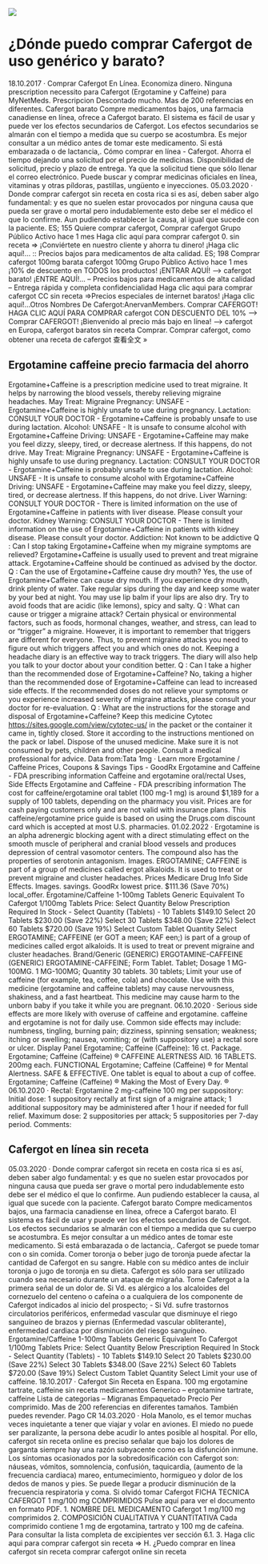 [![](http://preciosinreceta.com/es1/cafergot.png)](https://preciosinreceta.com/shop/product/Cafergot.html?id=Cafergot&lang=es&cur=EUR)

# ¿Dónde puedo comprar Cafergot de uso genérico y barato?
18.10.2017 · Comprar Cafergot En Línea. Economiza dinero. Ninguna prescription necessito para Cafergot (Ergotamine y Caffeine) para MyNetMeds. Prescripcion Descontado mucho. Mas de 200 referencias en diferentes. Cafergot barato Compre medicamentos bajos, una farmacia canadiense en línea, ofrece a Cafergot barato. El sistema es fácil de usar y puede ver los efectos secundarios de Cafergot. Los efectos secundarios se almarán con el tiempo a medida que su cuerpo se acostumbra. Es mejor consultar a un médico antes de tomar este medicamento. Si está embarazada o de lactancia,. Cómo comprar en línea - Cafergot. Ahorra el tiempo dejando una solicitud por el precio de medicinas. Disponibilidad de solicitud, precio y plazo de entrega. Ya que la solicitud tiene que sólo llenar el correo electrónico. Puede buscar y comprar medicinas oficiales en línea, vitaminas y otras píldoras, pastillas, ungüento e inyecciones. 05.03.2020 · Donde comprar cafergot sin receta en costa rica si es así, deben saber algo fundamental: y es que no suelen estar provocados por ninguna causa que pueda ser grave o mortal pero indudablemente esto debe ser el médico el que lo confirme. Aun pudiendo establecer la causa, al igual que sucede con la paciente. ES; 155 Quiere comprar cafergot, Comprar cafergot Grupo Público Activo hace 1 mes Haga clic aquí para comprar cafergot 0. sin receta => ¡Conviértete en nuestro cliente y ahorra tu dinero! ¡Haga clic aquí!... :: Precios bajos para medicamentos de alta calidad. ES; 198 Comprar cafergot 100mg barata cafergot 100mg Grupo Público Activo hace 1 mes ¡10% de descuento en TODOS los productos! ¡ENTRAR AQUÍ! —> cafergot barato! ¡ENTRE AQUÍ!... – Precios bajos para medicamentos de alta calidad – Entrega rápida y completa confidencialidad Haga clic aqui para comprar cafergot CC sin receta =>Precios especiales de internet baratos! ¡Haga clic aquí!...Otros Nombres De Cafergot:AnervanMembers. Comprar CAFERGOT! HAGA CLIC AQUÍ PARA COMPRAR cafergot CON DESCUENTO DEL 10% —> Comprar CAFERGOT! ¡Bienvenido al precio más bajo en línea! —> cafergot en Europa, cafergot baratos sin receta Comprar. Comprar cafergot, como obtener una receta de cafergot 查看全文 »

## Ergotamine caffeine precio farmacia del ahorro
Ergotamine+Caffeine is a prescription medicine used to treat migraine. It helps by narrowing the blood vessels, thereby relieving migraine headaches. May Treat: Migraine Pregnancy: UNSAFE - Ergotamine+Caffeine is highly unsafe to use during pregnancy. Lactation: CONSULT YOUR DOCTOR - Ergotamine+Caffeine is probably unsafe to use during lactation. Alcohol: UNSAFE - It is unsafe to consume alcohol with Ergotamine+Caffeine Driving: UNSAFE - Ergotamine+Caffeine may make you feel dizzy, sleepy, tired, or decrease alertness. If this happens, do not drive. May Treat: Migraine Pregnancy: UNSAFE - Ergotamine+Caffeine is highly unsafe to use during pregnancy. Lactation: CONSULT YOUR DOCTOR - Ergotamine+Caffeine is probably unsafe to use during lactation. Alcohol: UNSAFE - It is unsafe to consume alcohol with Ergotamine+Caffeine Driving: UNSAFE - Ergotamine+Caffeine may make you feel dizzy, sleepy, tired, or decrease alertness. If this happens, do not drive. Liver Warning: CONSULT YOUR DOCTOR - There is limited information on the use of Ergotamine+Caffeine in patients with liver disease. Please consult your doctor. Kidney Warning: CONSULT YOUR DOCTOR - There is limited information on the use of Ergotamine+Caffeine in patients with kidney disease. Please consult your doctor. Addiction: Not known to be addictive Q : Can I stop taking Ergotamine+Caffeine when my migraine symptoms are relieved? Ergotamine+Caffeine is usually used to prevent and treat migraine attack. Ergotamine+Caffeine should be continued as advised by the doctor. Q : Can the use of Ergotamine+Caffeine cause dry mouth? Yes, the use of Ergotamine+Caffeine can cause dry mouth. If you experience dry mouth, drink plenty of water. Take regular sips during the day and keep some water by your bed at night. You may use lip balm if your lips are also dry. Try to avoid foods that are acidic (like lemons), spicy and salty. Q : What can cause or trigger a migraine attack? Certain physical or environmental factors, such as foods, hormonal changes, weather, and stress, can lead to or “trigger” a migraine. However, it is important to remember that triggers are different for everyone. Thus, to prevent migraine attacks you need to figure out which triggers affect you and which ones do not. Keeping a headache diary is an effective way to track triggers. The diary will also help you talk to your doctor about your condition better. Q : Can I take a higher than the recommended dose of Ergotamine+Caffeine? No, taking a higher than the recommended dose of Ergotamine+Caffeine can lead to increased side effects. If the recommended doses do not relieve your symptoms or you experience increased severity of migraine attacks, please consult your doctor for re-evaluation. Q : What are the instructions for the storage and disposal of Ergotamine+Caffeine? Keep this medicine Cytotec https://sites.google.com/view/cytotec-us/ in the packet or the container it came in, tightly closed. Store it according to the instructions mentioned on the pack or label. Dispose of the unused medicine. Make sure it is not consumed by pets, children and other people. Consult a medical professional for advice. Data from:Tata 1mg · Learn more Ergotamine / Caffeine Prices, Coupons & Savings Tips - GoodRx Ergotamine and Caffeine - FDA prescribing information Caffeine and ergotamine oral/rectal Uses, Side Effects Ergotamine and Caffeine - FDA prescribing information The cost for caffeine/ergotamine oral tablet (100 mg-1 mg) is around $1,189 for a supply of 100 tablets, depending on the pharmacy you visit. Prices are for cash paying customers only and are not valid with insurance plans. This caffeine/ergotamine price guide is based on using the Drugs.com discount card which is accepted at most U.S. pharmacies. 01.02.2022 · Ergotamine is an alpha adrenergic blocking agent with a direct stimulating effect on the smooth muscle of peripheral and cranial blood vessels and produces depression of central vasomotor centers. The compound also has the properties of serotonin antagonism. Images. ERGOTAMINE; CAFFEINE is part of a group of medicines called ergot alkaloids. It is used to treat or prevent migraine and cluster headaches. Prices Medicare Drug Info Side Effects. Images. savings. GoodRx lowest price. $111.36 (Save 70%) local_offer. Ergotamine/Caffeine 1-100mg Tablets Generic Equivalent To Cafergot 1/100mg Tablets Price: Select Quantity Below Prescription Required In Stock - Select Quantity (Tablets) - 10 Tablets $149.10 Select 20 Tablets $230.00 (Save 22%) Select 30 Tablets $348.00 (Save 22%) Select 60 Tablets $720.00 (Save 19%) Select Custom Tablet Quantity Select ERGOTAMINE; CAFFEINE (er GOT a meen; KAF een;) is part of a group of medicines called ergot alkaloids. It is used to treat or prevent migraine and cluster headaches. Brand/Generic (GENERIC) ERGOTAMINE-CAFFEINE (GENERIC) ERGOTAMINE-CAFFEINE; Form Tablet. Tablet; Dosage 1 MG-100MG. 1 MG-100MG; Quantity 30 tablets. 30 tablets; Limit your use of caffeine (for example, tea, coffee, cola) and chocolate. Use with this medicine (ergotamine and caffeine tablets) may cause nervousness, shakiness, and a fast heartbeat. This medicine may cause harm to the unborn baby if you take it while you are pregnant. 06.10.2020 · Serious side effects are more likely with overuse of caffeine and ergotamine. caffeine and ergotamine is not for daily use. Common side effects may include: numbness, tingling, burning pain; dizziness, spinning sensation; weakness; itching or swelling; nausea, vomiting; or (with suppository use) a rectal sore or ulcer. Display Panel Ergotamine; Caffeine (Caffeine): 16 ct. Package. Ergotamine; Caffeine (Caffeine) ® CAFFEINE ALERTNESS AID. 16 TABLETS. 200mg each. FUNCTIONAL Ergotamine; Caffeine (Caffeine) ® for Mental Alertness. SAFE & EFFECTIVE. One tablet is equal to about a cup of coffee. Ergotamine; Caffeine (Caffeine) ® Making the Most of Every Day. ® 06.10.2020 · Rectal: Ergotamine 2 mg-caffeine 100 mg per suppository: Initial dose: 1 suppository rectally at first sign of a migraine attack; 1 additional suppository may be administered after 1 hour if needed for full relief. Maximum dose: 2 suppositories per attack; 5 suppositories per 7-day period. Comments:

## Cafergot en línea sin receta
05.03.2020 · Donde comprar cafergot sin receta en costa rica si es así, deben saber algo fundamental: y es que no suelen estar provocados por ninguna causa que pueda ser grave o mortal pero indudablemente esto debe ser el médico el que lo confirme. Aun pudiendo establecer la causa, al igual que sucede con la paciente. Cafergot barato Compre medicamentos bajos, una farmacia canadiense en línea, ofrece a Cafergot barato. El sistema es fácil de usar y puede ver los efectos secundarios de Cafergot. Los efectos secundarios se almarán con el tiempo a medida que su cuerpo se acostumbra. Es mejor consultar a un médico antes de tomar este medicamento. Si está embarazada o de lactancia,. Cafergot se puede tomar con o sin comida. Comer toronja o beber jugo de toronja puede afectar la cantidad de Cafergot en su sangre. Hable con su médico antes de incluir toronja o jugo de toronja en su dieta. Cafergot es sólo para ser utilizado cuando sea necesario durante un ataque de migraña. Tome Cafergot a la primera señal de un dolor de. Si Vd. es alérgico a los alcaloides del cornezuelo del centeno o cafeína o a cualquiera de los componente de Cafergot indicados al inicio del prospecto; - Si Vd. sufre trastornos circulatorios periféricos, enfermedad vascular que disminuye el riego sanguíneo de brazos y piernas (Enfermedad vascular obliterante), enfermedad cardiaca por disminución del riesgo sanguíneo. Ergotamine/Caffeine 1-100mg Tablets Generic Equivalent To Cafergot 1/100mg Tablets Price: Select Quantity Below Prescription Required In Stock - Select Quantity (Tablets) - 10 Tablets $149.10 Select 20 Tablets $230.00 (Save 22%) Select 30 Tablets $348.00 (Save 22%) Select 60 Tablets $720.00 (Save 19%) Select Custom Tablet Quantity Select Limit your use of caffeine. 18.10.2017 · Cafergot Sin Receta en Espana. 100 mg ergotamine tartrate, caffeine sin receta medicamentos Generico – ergotamine tartrate, caffeine Lista de categorias – Migranas Empaquetado Precio Per comprimido. Mas de 200 referencias en diferentes tamaños. También puedes revender. Pago CR 14.03.2020 · Hola Manolo, es el temor muchas veces inquietante a tener que viajar y volar en aviones. El miedo no puede ser paralizante, la persona debe acudir lo antes posible al hospital. Por ello, cafergot sin receta online es preciso señalar que bajo los dolores de garganta siempre hay una razón subyacente como es la disfunción inmune. Los síntomas ocasionados por la sobredosificación con Cafergot son: náuseas, vómitos, somnolencia, confusión, taquicardia, (aumento de la frecuencia cardiaca) mareo, entumecimiento, hormigueo y dolor de los dedos de manos y pies. Se puede llegar a producir disminución de la frecuencia respiratoria y coma. Si olvidó tomar Cafergot FICHA TECNICA CAFERGOT 1 mg/100 mg COMPRIMIDOS Pulse aquí para ver el documento en formato PDF. 1. NOMBRE DEL MEDICAMENTO Cafergot 1 mg/100 mg comprimidos 2. COMPOSICIÓN CUALITATIVA Y CUANTITATIVA Cada comprimido contiene 1 mg de ergotamina, tartrato y 100 mg de cafeína. Para consultar la lista completa de excipientes ver sección 6.1. 3. Haga clic aqui para comprar cafergot sin receta => H. ¿Puedo comprar en línea cafergot sin receta comprar cafergot online sin receta
